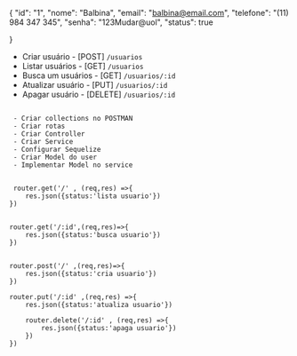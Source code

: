 
{
   "id": "1",
  "nome": "Balbina",
  "email": "balbina@email.com",
  "telefone": "(11) 984 347 345",
  "senha": "123Mudar@uol",
  "status": true

}

 - Criar usuário     - [POST]   `/usuarios`
  - Listar usuários   - [GET]    `/usuarios`
  - Busca um usuários - [GET]    `/usuarios/:id`
  - Atualizar usuário - [PUT]    `/usuarios/:id`
  - Apagar usuário    - [DELETE] `/usuarios/:id`
```

 - Criar collections no POSTMAN
 - Criar rotas
 - Criar Controller
 - Criar Service
 - Configurar Sequelize
 - Criar Model do user
 - Implementar Model no service


 router.get('/' , (req,res) =>{
    res.json({status:'lista usuario'})
})


router.get('/:id',(req,res)=>{
    res.json({status:'busca usuario'})
})


router.post('/' ,(req,res)=>{
    res.json({status:'cria usuario'})
})

router.put('/:id' ,(req,res) =>{
    res.json({status:'atualiza usuario'})

    router.delete('/:id' , (req,res) =>{
        res.json({status:'apaga usuario'})
    })
})
